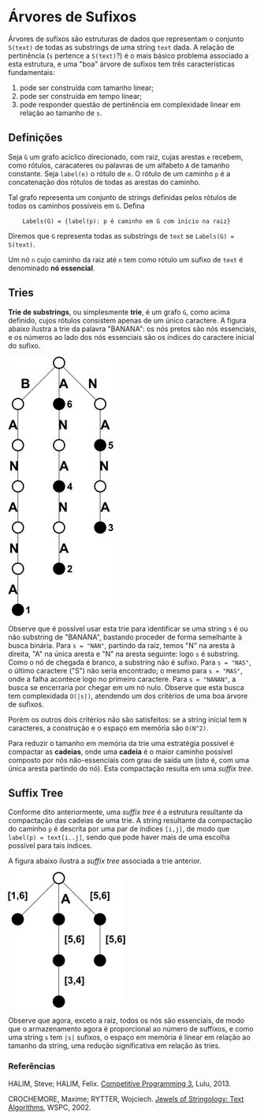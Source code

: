Árvores de Sufixos
==================

Árvores de sufixos são estruturas de dados que representam o conjunto 
`S(text)` de todas as
substrings de uma string `text` dada. A relação de pertinência (`s` 
pertence a `S(text)`?) é o mais básico problema associado a esta estrutura, e
uma "boa" árvore de sufixos tem três características fundamentais:

1. pode ser construída com tamanho linear;
1. pode ser construída em tempo linear;
1. pode responder questão de pertinência em complexidade linear em relação ao
tamanho de `s`.

Definições 
----------

Seja `G` um grafo acíclico direcionado, com raiz, cujas arestas `e` recebem,
como rótulos, caracateres ou palavras de um alfabeto `A` de tamanho constante.
Seja `label(e)` o rótulo de `e`. O rótulo de um caminho `p` é a concatenação
dos rótulos de todas as arestas do caminho.

Tal grafo representa um conjunto de strings definidas pelos rótulos 
de todos os caminhos possíveis em `G`. Defina

        Labels(G) = {label(p): p é caminho em G com início na raiz}

Diremos que `G` representa todas as substrings de `text` se `Labels(G) = S(text)`.

Um nó `n` cujo caminho da raiz até `n` tem como rótulo um sufixo de `text` é 
denominado **nó essencial**.

Tries
-----

**Trie de substrings**, ou simplesmente **trie**, é um grafo `G`, como acima 
definido, cujos rótulos consistem apenas de um único caractere. A figura abaixo
ilustra a trie da palavra "BANANA": os nós pretos são nós essenciais, e os
números ao lado dos nós essenciais são os índices do caractere inicial do
sufixo.

![Trie](trie.png)

Observe que é possível usar esta trie para identificar se uma string `s` é ou
não substring de "BANANA", bastando proceder de forma semelhante à busca binária.
Para `s = "NAN"`, partindo da raiz, temos "N" na aresta à direita, "A" na única
aresta e "N" na aresta seguinte: logo `s` é substring. Como o nó de chegada é
branco, a substring não é sufixo. Para `s = "NAS"`, o último caractere ("S")
não seria encontrado; o mesmo para `s = "MAS"`, onde a falha acontece logo no
primeiro caractere. Para `s = "NANAN"`, a busca se encerraria por chegar em um
nó nulo. Observe que esta busca tem complexidada `O(|s|)`, 
atendendo um dos critérios de uma boa árvore de sufixos.

Porém os outros dois critérios não são satisfeitos: se a string inicial tem
`N` caracteres, a construção e o espaço em memória são `O(N^2)`.

Para reduzir o tamanho em memória da trie uma estratégia possível é compactar
as **cadeias**, onde uma **cadeia** é o maior caminho possível composto por
nós não-essenciais com grau de saída um (isto é, com uma única aresta partindo
do nó). Esta compactação resulta em uma _suffix tree_.

Suffix Tree
-----------

Conforme dito anteriormente, uma _suffix tree_ é a estrutura resultante da
compactação das cadeias de uma trie. A string resultante da compactação do
caminho `p` é descrita por uma par de índices `[i,j]`, de modo que 
`label(p) = text[i..j]`, sendo que pode haver mais de uma escolha possível para
tais índices.

A figura abaixo ilustra a _suffix tree_ associada a trie anterior.

![Suffix Tree](ST.png)

Observe que agora, exceto a raiz, todos os nós são essenciais, de modo que o
armazenamento agora é proporcional ao número de suffixos, e como uma string
`s` tem `|s|` sufixos, o espaço em memória é linear em relação ao tamanho da
string, uma redução significativa em relação às tries.

### Referências

HALIM, Steve; HALIM, Felix. [Competitive Programming 3](http://cpbook.net/), Lulu, 2013.

CROCHEMORE, Maxime; RYTTER, Wojciech. [Jewels of Stringology: Text Algorithms](http://site.ebrary.com/lib/univbrasilia/reader.action?docID=10201155), WSPC, 2002.
